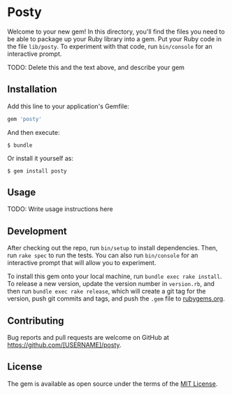 # Posty

Welcome to your new gem! In this directory, you'll find the files you need to be able to package up your Ruby library into a gem. Put your Ruby code in the file `lib/posty`. To experiment with that code, run `bin/console` for an interactive prompt.

TODO: Delete this and the text above, and describe your gem

## Installation

Add this line to your application's Gemfile:

```ruby
gem 'posty'
```

And then execute:

    $ bundle

Or install it yourself as:

    $ gem install posty

## Usage

TODO: Write usage instructions here

## Development

After checking out the repo, run `bin/setup` to install dependencies. Then, run `rake spec` to run the tests. You can also run `bin/console` for an interactive prompt that will allow you to experiment.

To install this gem onto your local machine, run `bundle exec rake install`. To release a new version, update the version number in `version.rb`, and then run `bundle exec rake release`, which will create a git tag for the version, push git commits and tags, and push the `.gem` file to [rubygems.org](https://rubygems.org).

## Contributing

Bug reports and pull requests are welcome on GitHub at https://github.com/[USERNAME]/posty.

## License

The gem is available as open source under the terms of the [MIT License](http://opensource.org/licenses/MIT).
